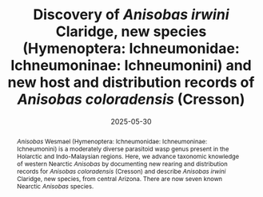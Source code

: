 ---
title: 'Discovery of <i>Anisobas irwini</i> Claridge, new species (Hymenoptera: Ichneumonidae: Ichneumoninae: Ichneumonini) and new host and distribution records of <i>Anisobas coloradensis</i> (Cresson)'
date: '2025-05-30'
doi: ''
journal: Insecta Mundi
issue: '1123'
pagination: '1–5'
zoobank: 'urn:lsid:zoobank.org:pub:9EFD8FB5-C8C6-4500-901A-C393C63974FB'
authors:
  - first_name: 'Brandon R.'
    last_name: 'Claridge'
    affiliation: 'Utah State University, 5305 Old Main Hill, Logan, UT 84321 USA'
    email: 'brandonclaridge1@gmail.com'
    orcid: 'https://orcid.org/0000-0002-2222-326X'

  - first_name: 'Kyri A.'
    last_name: 'Forman'
    affiliation: 'Utah Valley University, 800 W University Pkwy, Orem, UT 84058 USA'
    email: 'forman.kyri@gmail.com'


download: 'https://drive.google.com/file/d/1TUxlhOc_mERzhNgEe0oaD963lquXWXlJ'

supplementary: ''

keywords:
  - Western Nearctic
  - Lycaenidae
  - gossamer-winged butterfly
  - parasitoidism

categories:
  - Hymenoptera
  - Ichneumonidae
  - Ichneumoninae
  - Ichneumonini
  
references:
  - authors: Bennett AMR, Cardinal S, Gauld ID, Wahl DB.
    year: 2019
    title: 'Phylogeny of the subfamilies of Ichneumonidae (Hymenoptera). Journal of Hymenoptera Research 71'
    pages: 1–156
    doi: https://doi.org/10.3897/jhr.71.32375
    url: 
    access: 

  - authors: Cresson ET.
    year: 1877
    title: 'Notes on the species belonging to the subfamily Ichneumonides, found in America North of Mexico. Transactions of the American Entomological Society 6'
    pages: 129–212
    doi: 
    url: 
    access: 

  - authors: Emmel JF, Shields O.
    year: 1978
    title: 'The biology of <i>Plebejus </i>(<i>Icaricia</i>) <i>shasta </i>in the Western United States (Lycaenidae). The Journal of Research on the Lepidoptera 17(2)'
    pages: 129–140
    doi: 
    url: 
    access: 

  - authors: Heinrich GH.
    year: 1962
    title: 'Synopsis of Nearctic Ichneumoninae Stenopneusticae with particularreference to the northeastern region (Hymenoptera): Part VI Synopsis of the Ichneumonini (genus <i>Plagiotrypes</i>), Acanthojoppini, Listrodromini and Platylabini. The Memoirs of the Entomological Society of Canada 94(S27)'
    pages: 679–802
    doi: https://doi.org/10.4039/entm9427fv
    url: 
    access: 

  - authors: Heinrich GH.
    year: 1975
    title: 'Synopsis of Nearctic Ichneumoninae Stenopneusticae with particular reference to the northeastern region (Hymenoptera). Supplement 5: Ichneumoninae of the island of Newfoundland. Naturaliste Canadien 102'
    pages: 753–782
    doi: 
    url: 
    access: 

  - authors: Riedel M.
    year: 2023
    title: 'New contribution to the Oriental species of <i>Anisobas </i>Wesmael and <i>Listrodromus </i>Wesmael (Hymenoptera, Ichneumonidae: Ichneumoninae). Linzer Biologische Beitrage 54(2)'
    pages: 625–639
    doi: 
    url: 
    access: 

  - authors: Riedel M, Shirzadegan F, Talebi AA.
    year: 2018
    title: 'Two new species of the genus <i>Anisobas </i>Wesmael (Hymenoptera: Ichneumonidae: Ichneumoninae) from Iran and Uzbekistan. Zoology in the Middle East 64(3)'
    pages: 262–266
    doi: https://doi.org/10.1080/09397140.2018.1462597
    url: 
    access: 

  - authors: Santos BF, Wahl DB, Rousse P, Bennett AMR, Kula R, Brady SG.
    year: 2021
    title: 'Phylogenomics of Ichneumoninae (Hymenoptera, Ichneumonidae) reveals pervasive morphological convergence and the shortcomings of previous classifications. Systematic Entomology 46(3)'
    pages: 704–724
    doi: https://doi.org/10.1111/syen.12484
    url: 
    access: 

  - authors: Shields O.
    year: 1975
    title: 'Studies on North American <i>Philotes </i>(Lycaenidae). Bulletin of the Allyn Museum 28'
    pages: 1–36
    doi: 
    url: 
    access: 

  - authors: Townes HK, Townes MC.
    year: 1951
    title: 'Family Ichneumonidae. p. 184–409. In: Muesebeck CFW, Krombein KV (eds.). <i>Hymenoptera of America north of Mexico. </i>Vol. 2. USDA; Washington, DC'
    pages: 1420 p
    doi: https://doi.org/10.5962/bhl.title.65057
    url: 
    access: 

  - authors: Wilson JS, Sneck M, Murphy DD, Nice CC, Fordyce JA, Forister ML.
    year: 2013
    title: 'Complex evolutionary history of the pallid dotted‐blue butterfly (Lycaenidae: <i>Euphilotes pallescens</i>) in the Great Basin of western North America. Journal of Biogeography 40(11)'
    pages: 2059–2070
    doi: https://doi.org/10.1111/jbi.12137
    url: 
    access: 

  - authors: Yu D, van Achterberg C, Horstmann K.
    year: 2016
    title: 'World Ichneumonoidea (2015) taxonomy, biology, morphology and distribution. Taxapad Interactive Catalogue Database on flash-drive. Nepean, Ottawa, Canada.'
    pages: 
    doi: 
    url: 
    access: 

abstract: '<i>Anisobas </i>Wesmael (Hymenoptera: Ichneumonidae: Ichneumoninae: Ichneumonini) is a moderately diverse parasitoid wasp genus present in the Holarctic and Indo-Malaysian regions. Here, we advance taxonomic knowledge of western Nearctic <i>Anisobas </i>by documenting new rearing and distribution records for <i>Anisobas coloradensis </i>(Cresson) and describe <i>Anisobas irwini </i>Claridge, new species, from central Arizona. There are now seven known Nearctic <i>Anisobas </i>species.'

---